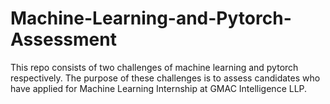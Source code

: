 # Machine-Learning-and-Pytorch-Assessment
This repo consists of two challenges of machine learning and pytorch respectively. The purpose of these challenges is to assess candidates who have applied for Machine Learning Internship at GMAC Intelligence LLP.
